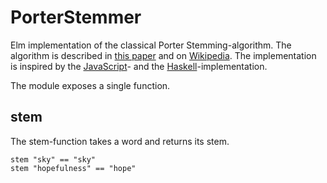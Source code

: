 # PorterStemmer

Elm implementation of the classical Porter Stemming-algorithm. The algorithm
is described in [this paper](http://tartarus.org/martin/PorterStemmer/def.txt) 
and on [Wikipedia](https://en.wikipedia.org/wiki/Stemming). 
The implementation is inspired by the [JavaScript](http://tartarus.org/martin/PorterStemmer/js.txt)- 
and the [Haskell](http://tartarus.org/martin/PorterStemmer/haskell.txt)-implementation.

The module exposes a single function.

## stem

The stem-function takes a word and returns its stem. 

    stem "sky" == "sky"
    stem "hopefulness" == "hope"